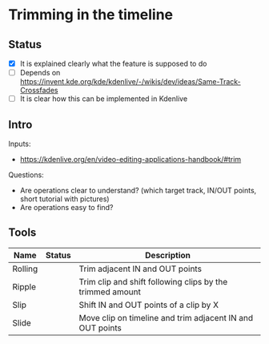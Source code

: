 # Trimming in the timeline

## Status

* [x] It is explained clearly what the feature is supposed to do
* [ ] Depends on https://invent.kde.org/kde/kdenlive/-/wikis/dev/ideas/Same-Track-Crossfades
* [ ] It is clear how this can be implemented in Kdenlive

## Intro

Inputs:

* https://kdenlive.org/en/video-editing-applications-handbook/#trim

Questions:

* Are operations clear to understand? (which target track, IN/OUT points, short tutorial with pictures)
* Are operations easy to find?

## Tools

| Name | Status | Description
| --- | --- | --- |
| Rolling | | Trim adjacent IN and OUT points
| Ripple | | Trim clip and shift following clips by the trimmed amount
| Slip | | Shift IN and OUT points of a clip by X
| Slide | | Move clip on timeline and trim adjacent IN and OUT points
